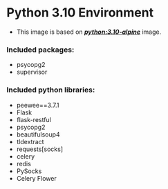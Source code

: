 # Python 3.10 Environment

- This image is based on [***python:3.10-alpine***](https://hub.docker.com/_/python) image.

### Included packages:

- psycopg2
- supervisor

### Included python libraries:

- peewee==3.7.1
- Flask
- flask-restful
- psycopg2
- beautifulsoup4
- tldextract
- requests[socks]
- celery
- redis
- PySocks
- Celery Flower
